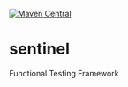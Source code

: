 [![Maven Central](https://maven-badges.herokuapp.com/maven-central/com.github.lgermani/sentinel/badge.svg)](https://maven-badges.herokuapp.com/maven-central/com.github.lgermani/sentinel)

# sentinel

Functional Testing Framework
